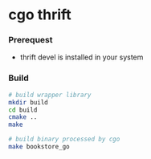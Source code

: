 # cgo thrift
### Prerequest
* thrift devel is installed in your system
### Build
```sh
# build wrapper library
mkdir build 
cd build
cmake ..
make

# build binary processed by cgo
make bookstore_go
```